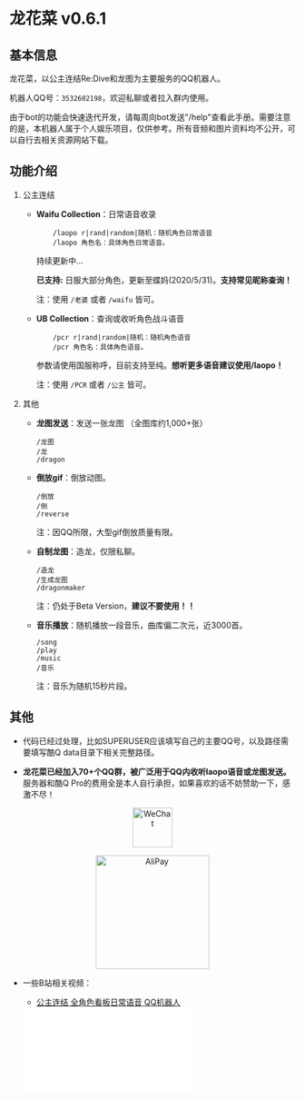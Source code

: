 # 龙花菜 v0.6.1

## 基本信息

龙花菜，以公主连结Re:Dive和龙图为主要服务的QQ机器人。

机器人QQ号：`3532602198`，欢迎私聊或者拉入群内使用。

由于bot的功能会快速迭代开发，请每周向bot发送"/help"查看此手册。需要注意的是，本机器人属于个人娱乐项目，仅供参考。所有音频和图片资料均不公开，可以自行去相关资源网站下载。

## 功能介绍

1. 公主连结

    - **Waifu Collection**：日常语音收录

        ```text
            /laopo r|rand|random|随机：随机角色日常语音
            /laopo 角色名：具体角色日常语音。
        ```

        持续更新中...

        **已支持:**  日服大部分角色，更新至蝶妈(2020/5/31)。**支持常见昵称查询！**

        注：使用 `/老婆` 或者 `/waifu` 皆可。

    - **UB Collection**：查询或收听角色战斗语音

        ```text
            /pcr r|rand|random|随机：随机角色语音
            /pcr 角色名：具体角色语音。
        ```

        参数请使用国服称呼，目前支持至纯。**想听更多语音建议使用/laopo！**

        注：使用 `/PCR` 或者 `/公主` 皆可。

2. 其他

    - **龙图发送**：发送一张龙图 （全图库约1,000+张）

        ```text
        /龙图
        /龙
        /dragon
        ```

    - **倒放gif**：倒放动图。

        ```text
        /倒放
        /倒
        /reverse
        ```

        注：因QQ所限，大型gif倒放质量有限。

    - **自制龙图**：造龙，仅限私聊。

        ```text
        /造龙
        /生成龙图
        /dragonmaker
        ```

        注：仍处于Beta Version，**建议不要使用！！**

    - **音乐播放**：随机播放一段音乐，曲库偏二次元，近3000首。

        ```text
        /song
        /play
        /music
        /音乐
        ```

        注：音乐为随机15秒片段。

## 其他

- 代码已经过处理，比如SUPERUSER应该填写自己的主要QQ号，以及路径需要填写酷Q data目录下相关完整路径。

- **龙花菜已经加入70+个QQ群，被广泛用于QQ内收听laopo语音或龙图发送。** 服务器和酷Q Pro的费用全是本人自行承担，如果喜欢的话不妨赞助一下，感激不尽！

<p align="center"><a href="https://puu.sh/FXo76/92dac2daf7.jpg"><img src="https://cdn.worldvectorlogo.com/logos/wechat.svg" width="70px;" alt="WeChat"/></a>

<p align="center"><a href="https://puu.sh/FXo76/92dac2daf7.jpg"><img src="https://cdn.worldvectorlogo.com/logos/alipay-logo.svg" width="200px;" alt="AliPay"/></a>

- 一些B站相关视频：

  - [公主连结 全角色看板日常语音 QQ机器人](https://www.bilibili.com/video/BV1PK4y1t7yD)
  
  <iframe src="//player.bilibili.com/player.html?aid=883220140&bvid=BV1PK4y1t7yD&cid=190298809&page=1" scrolling="no" border="0" frameborder="no" framespacing="0" allowfullscreen="true"> </iframe>